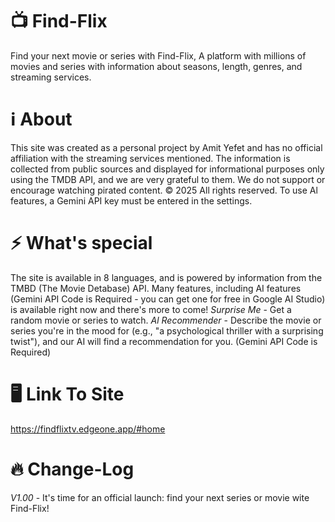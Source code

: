 # 📺 Find-Flix 
Find your next movie or series with Find-Flix, A platform with millions of movies and series with information about seasons, length, genres, and streaming services.
# ℹ️ About
This site was created as a personal project by Amit Yefet and has no official affiliation with the streaming services mentioned. The information is collected from public sources and displayed for informational purposes only using the TMDB API, and we are very grateful to them. We do not support or encourage watching pirated content. © 2025 All rights reserved. To use Al features, a Gemini API key must be entered in the
settings.
# ⚡ What's special
The site is available in 8 languages, and is powered by information from the TMBD (The Movie Detabase) API.
Many features, including AI features (Gemini API Code is Required - you can get one for free in Google AI Studio) is available right now and there's more to come!
*Surprise Me* - Get a random movie or series to watch.
*Al Recommender* - Describe the movie or series you're in the mood for (e.g., "a psychological thriller with a surprising twist"), and our AI will find a recommendation for you. (Gemini API Code is Required)
# 🖥️ Link To Site
https://findflixtv.edgeone.app/#home
# 🔥 Change-Log
*V1.00* - It's time for an official launch: find your next series or movie wite Find-Flix!
